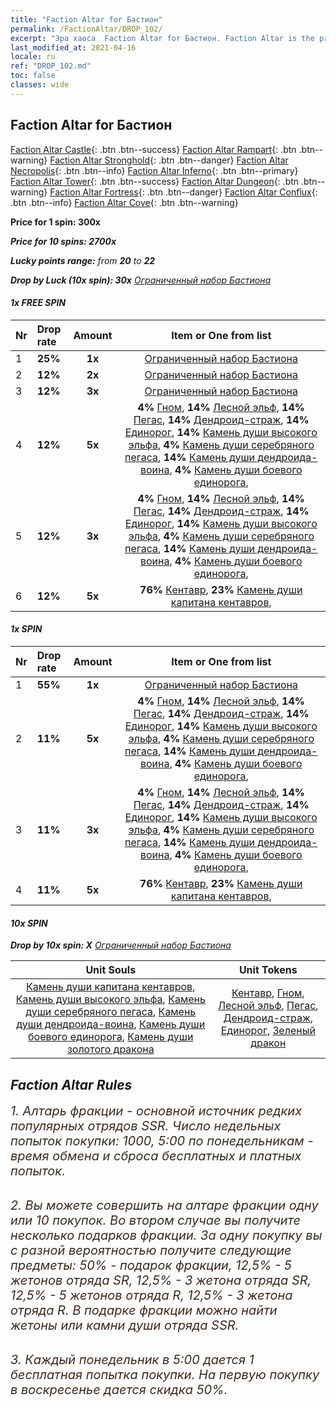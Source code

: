 ```yaml
---
title: "Faction Altar for Бастион"
permalink: /FactionAltar/DROP_102/
excerpt: "Эра хаоса  Faction Altar for Бастион. Faction Altar is the primary method for obtaining SSR units from the popular faction. Limited to 1,000 purchases each week. The popular faction changes at 05:00 every Monday. Purchase attempts and free purchase attempts will also reset then."
last_modified_at: 2021-04-16
locale: ru
ref: "DROP_102.md"
toc: false
classes: wide
---
```


##  Faction Altar for **Бастион**

  [Faction Altar Castle](/ru/FactionAltar/DROP_101/){: .btn .btn--success} [Faction Altar Rampart](/ru/FactionAltar/DROP_102/){: .btn .btn--warning} [Faction Altar Stronghold](/ru/FactionAltar/DROP_103/){: .btn .btn--danger} [Faction Altar Necropolis](/ru/FactionAltar/DROP_104/){: .btn .btn--info} [Faction Altar Inferno](/ru/FactionAltar/DROP_105/){: .btn .btn--primary} [Faction Altar Tower](/ru/FactionAltar/DROP_106/){: .btn .btn--success} [Faction Altar Dungeon](/ru/FactionAltar/DROP_107/){: .btn .btn--warning} [Faction Altar Fortress](/ru/FactionAltar/DROP_108/){: .btn .btn--danger} [Faction Altar Conflux](/ru/FactionAltar/DROP_109/){: .btn .btn--info} [Faction Altar Cove](/ru/FactionAltar/DROP_112/){: .btn .btn--warning} 

  **Price for 1 spin: 300x** <i class="fas fa-gem"/>

  **Price for 10 spins: 2700x** <i class="fas fa-gem"/>

  **Lucky points range:** from **20** to **22**

  **Drop by Luck (10x spin): 30x** [Ограниченный набор Бастиона](/ru/Items/con_2101/)

####  1x FREE SPIN 

  |    Nr    |  Drop rate  |  Amount   |   Item or One from list  |
  |:---------|:------------|:---------:|:------------------------:|
  | 1 | **25%** | **1x** | [Ограниченный набор Бастиона](/ru/Items/con_2101/) |
  | 2 | **12%** | **2x** | [Ограниченный набор Бастиона](/ru/Items/con_2101/) |
  | 3 | **12%** | **3x** | [Ограниченный набор Бастиона](/ru/Items/con_2101/) |
  | 4 | **12%** | **5x** |  **4%** [Гном](/ru/Items/unt_200/),  **14%** [Лесной эльф](/ru/Items/unt_201/),  **14%** [Пегас](/ru/Items/unt_202/),  **14%** [Дендроид-страж](/ru/Items/unt_203/),  **14%** [Единорог](/ru/Items/unt_204/),  **14%** [Камень души высокого эльфа](/ru/Items/unt_291/),  **4%** [Камень души серебряного пегаса](/ru/Items/unt_292/),  **14%** [Камень души дендроида-воина](/ru/Items/unt_293/),  **4%** [Камень души боевого единорога](/ru/Items/unt_294/),  |
  | 5 | **12%** | **3x** |  **4%** [Гном](/ru/Items/unt_200/),  **14%** [Лесной эльф](/ru/Items/unt_201/),  **14%** [Пегас](/ru/Items/unt_202/),  **14%** [Дендроид-страж](/ru/Items/unt_203/),  **14%** [Единорог](/ru/Items/unt_204/),  **14%** [Камень души высокого эльфа](/ru/Items/unt_291/),  **4%** [Камень души серебряного пегаса](/ru/Items/unt_292/),  **14%** [Камень души дендроида-воина](/ru/Items/unt_293/),  **4%** [Камень души боевого единорога](/ru/Items/unt_294/),  |
  | 6 | **12%** | **5x** |  **76%** [Кентавр](/ru/Items/unt_199/),  **23%** [Камень души капитана кентавров](/ru/Items/unt_290/),  |


####  1x SPIN 

  |    Nr    |  Drop rate  |  Amount   |   Item or One from list  |
  |:---------|:------------|:---------:|:------------------------:|
  | 1 | **55%** | **1x** | [Ограниченный набор Бастиона](/ru/Items/con_2101/) |
  | 2 | **11%** | **5x** |  **4%** [Гном](/ru/Items/unt_200/),  **14%** [Лесной эльф](/ru/Items/unt_201/),  **14%** [Пегас](/ru/Items/unt_202/),  **14%** [Дендроид-страж](/ru/Items/unt_203/),  **14%** [Единорог](/ru/Items/unt_204/),  **14%** [Камень души высокого эльфа](/ru/Items/unt_291/),  **4%** [Камень души серебряного пегаса](/ru/Items/unt_292/),  **14%** [Камень души дендроида-воина](/ru/Items/unt_293/),  **4%** [Камень души боевого единорога](/ru/Items/unt_294/),  |
  | 3 | **11%** | **3x** |  **4%** [Гном](/ru/Items/unt_200/),  **14%** [Лесной эльф](/ru/Items/unt_201/),  **14%** [Пегас](/ru/Items/unt_202/),  **14%** [Дендроид-страж](/ru/Items/unt_203/),  **14%** [Единорог](/ru/Items/unt_204/),  **14%** [Камень души высокого эльфа](/ru/Items/unt_291/),  **4%** [Камень души серебряного пегаса](/ru/Items/unt_292/),  **14%** [Камень души дендроида-воина](/ru/Items/unt_293/),  **4%** [Камень души боевого единорога](/ru/Items/unt_294/),  |
  | 4 | **11%** | **5x** |  **76%** [Кентавр](/ru/Items/unt_199/),  **23%** [Камень души капитана кентавров](/ru/Items/unt_290/),  |


####  10x SPIN 

  **Drop by 10x spin: X** [Ограниченный набор Бастиона](/ru/Items/con_2101/)

  |    Unit Souls    |  Unit Tokens  |
  |:----------------:|:-------------:|
  | [Камень души капитана кентавров](/ru/Items/unt_290/), [Камень души высокого эльфа](/ru/Items/unt_291/), [Камень души серебряного пегаса](/ru/Items/unt_292/), [Камень души дендроида-воина](/ru/Items/unt_293/), [Камень души боевого единорога](/ru/Items/unt_294/), [Камень души золотого дракона](/ru/Items/unt_295/) | [Кентавр](/ru/Items/unt_199/), [Гном](/ru/Items/unt_200/), [Лесной эльф](/ru/Items/unt_201/), [Пегас](/ru/Items/unt_202/), [Дендроид-страж](/ru/Items/unt_203/), [Единорог](/ru/Items/unt_204/), [Зеленый дракон](/ru/Items/unt_205/) |



## Faction Altar Rules

  <span style="color: #3c2a1e;font-size:20px">1. Алтарь фракции - основной источник редких популярных отрядов SSR. Число недельных попыток покупки: 1000, 5:00 по понедельникам - время обмена и сброса бесплатных и платных попыток.</span><br/>

<br/>  <span style="color: #3c2a1e;font-size:20px">2. Вы можете совершить на алтаре фракции одну или 10 покупок. Во втором случае вы получите несколько подарков фракции. За одну покупку вы с разной вероятностью получите следующие предметы: 50% - подарок фракции, 12,5% - 5 жетонов отряда SR, 12,5% - 3 жетона отряда SR, 12,5% - 5 жетонов отряда R, 12,5% - 3 жетона отряда R. В подарке фракции можно найти жетоны или камни души отряда SSR.</span>

<br/>  <span style="color: #3c2a1e;font-size:20px">3. Каждый понедельник в 5:00 дается 1 бесплатная попытка покупки. На первую покупку в воскресенье дается скидка 50%.</span><br/>

<br/>